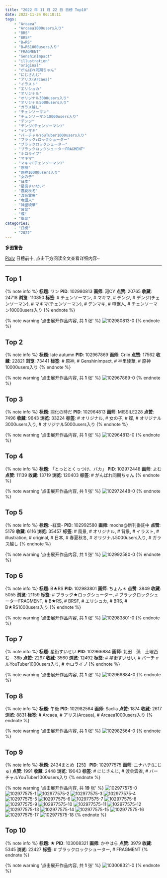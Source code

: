 ```yaml
---
title: "2022 年 11 月 22 日 日榜 Top10"
date: 2022-11-24 06:18:11
tags:
    - "Arcaea"
    - "Arcaea1000users入り"
    - "BRS"
    - "BRSF"
    - "B★RS"
    - "B★RS1000users入り"
    - "FRAGMENT"
    - "GenshinImpact"
    - "illustration"
    - "original"
    - "がんばれ同期ちゃん"
    - "にじさんじ"
    - "アリス(Arcaea)"
    - "イラスト"
    - "エリシュカ"
    - "オリジナル"
    - "オリジナル3000users入り"
    - "オリジナル5000users入り"
    - "ガラス越し"
    - "チェンソーマン"
    - "チェンソーマン10000users入り"
    - "デンジ"
    - "デンジ(チェンソーマン)"
    - "デンマキ"
    - "バーチャルYouTuber1000users入り"
    - "ブラック★ロックシューター"
    - "ブラックロックシューター"
    - "ブラックロックシューターFRAGMENT"
    - "ホロライブ"
    - "マキマ"
    - "マキマ(チェンソーマン)"
    - "原神"
    - "原神10000users入り"
    - "女の子"
    - "日本"
    - "星街すいせい"
    - "春夏秋冬"
    - "渡会雲雀"
    - "电锯人"
    - "神里綾華"
    - "背景"
    - "蝶"
    - "風景"
categories:
    - "日榜"
    - "2022"
---
```


<i class="fa fa-triangle-exclamation"></i>**多图警告**<i class="fa fa-triangle-exclamation"></i>

[Pixiv](https://www.pixiv.net/) 日榜前十, 点击下方阅读全文查看详细内容~

<!-- more -->

---

## Top 1

{% note info %}
**标题**: ワン
**PID**: 102980813 **画师**: 河CY
**点赞**: 20765 **收藏**: 24718 **浏览**: 110850
**标签**: # チェンソーマン, # マキマ, # デンジ, # デンジ(チェンソーマン), # マキマ(チェンソーマン), # デンマキ, # 电锯人, # チェンソーマン10000users入り
{% endnote %}

{% note warning '点击展开作品内容, 共 **1** 张' %}
![102980813-0](https://i.pixiv.re/img-original/img/2022/11/21/17/59/35/102980813_p0.jpg)
{% endnote %}

## Top 2

{% note info %}
**标题**: late autumn
**PID**: 102967869 **画师**: Criin
**点赞**: 17562 **收藏**: 22821 **浏览**: 73441
**标签**: # 原神, # GenshinImpact, # 神里綾華, # 原神10000users入り
{% endnote %}

{% note warning '点击展开作品内容, 共 **1** 张' %}
![102967869-0](https://i.pixiv.re/img-original/img/2022/11/21/01/35/43/102967869_p0.jpg)
{% endnote %}

## Top 3

{% note info %}
**标题**: 羽化の時だ
**PID**: 102964813 **画师**: MISSILE228
**点赞**: 7496 **收藏**: 9643 **浏览**: 33224
**标签**: # オリジナル, # 女の子, # 蝶, # オリジナル3000users入り, # オリジナル5000users入り
{% endnote %}

{% note warning '点击展开作品内容, 共 **1** 张' %}
![102964813-0](https://i.pixiv.re/img-original/img/2022/11/21/00/00/14/102964813_p0.jpg)
{% endnote %}

## Top 4

{% note info %}
**标题**: 「とっととくっつけ、バカ」
**PID**: 102972448 **画师**: よむ
**点赞**: 11139 **收藏**: 13719 **浏览**: 120403
**标签**: # がんばれ同期ちゃん
{% endnote %}

{% note warning '点击展开作品内容, 共 **1** 张' %}
![102972448-0](https://i.pixiv.re/img-original/img/2022/11/21/08/04/59/102972448_p0.png)
{% endnote %}

## Top 5

{% note info %}
**标题**: -紅葉-
**PID**: 102992580 **画师**: mocha@新刊委託中
**点赞**: 5179 **收藏**: 6116 **浏览**: 35457
**标签**: # 風景, # オリジナル, # 背景, # イラスト, # illustration, # original, # 日本, # 春夏秋冬, # オリジナル5000users入り, # ガラス越し
{% endnote %}

{% note warning '点击展开作品内容, 共 **1** 张' %}
![102992580-0](https://i.pixiv.re/img-original/img/2022/11/22/01/06/16/102992580_p0.jpg)
{% endnote %}

## Top 6

{% note info %}
**标题**: B★RS
**PID**: 102983801 **画师**: ちょん＊
**点赞**: 3849 **收藏**: 5055 **浏览**: 21159
**标签**: # ブラック★ロックシューター, # ブラックロックシューターFRAGMENT, # B★RS, # BRSF, # エリシュカ, # BRS, # B★RS1000users入り
{% endnote %}

{% note warning '点击展开作品内容, 共 **1** 张' %}
![102983801-0](https://i.pixiv.re/img-original/img/2022/11/22/00/04/17/102983801_p0.jpg)
{% endnote %}

## Top 7

{% note info %}
**标题**: 星街すいせい
**PID**: 102966884 **画师**: 北田　藻　土曜西む－38b
**点赞**: 2297 **收藏**: 3560 **浏览**: 12492
**标签**: # 星街すいせい, # バーチャルYouTuber1000users入り, # ホロライブ
{% endnote %}

{% note warning '点击展开作品内容, 共 **1** 张' %}
![102966884-0](https://i.pixiv.re/img-original/img/2022/11/21/00/56/37/102966884_p0.jpg)
{% endnote %}

## Top 8

{% note info %}
**标题**: 午後
**PID**: 102982564 **画师**: Saclia
**点赞**: 1874 **收藏**: 2617 **浏览**: 8831
**标签**: # Arcaea, # アリス(Arcaea), # Arcaea1000users入り
{% endnote %}

{% note warning '点击展开作品内容, 共 **1** 张' %}
![102982564-0](https://i.pixiv.re/img-original/img/2022/11/21/19/15/12/102982564_p0.jpg)
{% endnote %}

## Top 9

{% note info %}
**标题**: 2434まとめ【25】
**PID**: 102977575 **画师**: ニナハチ(にじゅ)
**点赞**: 1991 **收藏**: 2448 **浏览**: 19043
**标签**: # にじさんじ, # 渡会雲雀, # バーチャルYouTuber1000users入り
{% endnote %}

{% note warning '点击展开作品内容, 共 **19** 张' %}
![102977575-0](https://i.pixiv.re/img-original/img/2022/11/21/14/37/59/102977575_p0.png)
![102977575-1](https://i.pixiv.re/img-original/img/2022/11/21/14/37/59/102977575_p1.png)
![102977575-2](https://i.pixiv.re/img-original/img/2022/11/21/14/37/59/102977575_p2.png)
![102977575-3](https://i.pixiv.re/img-original/img/2022/11/21/14/37/59/102977575_p3.png)
![102977575-4](https://i.pixiv.re/img-original/img/2022/11/21/14/37/59/102977575_p4.png)
![102977575-5](https://i.pixiv.re/img-original/img/2022/11/21/14/37/59/102977575_p5.png)
![102977575-6](https://i.pixiv.re/img-original/img/2022/11/21/14/37/59/102977575_p6.png)
![102977575-7](https://i.pixiv.re/img-original/img/2022/11/21/14/37/59/102977575_p7.png)
![102977575-8](https://i.pixiv.re/img-original/img/2022/11/21/14/37/59/102977575_p8.png)
![102977575-9](https://i.pixiv.re/img-original/img/2022/11/21/14/37/59/102977575_p9.png)
![102977575-10](https://i.pixiv.re/img-original/img/2022/11/21/14/37/59/102977575_p10.png)
![102977575-11](https://i.pixiv.re/img-original/img/2022/11/21/14/37/59/102977575_p11.png)
![102977575-12](https://i.pixiv.re/img-original/img/2022/11/21/14/37/59/102977575_p12.png)
![102977575-13](https://i.pixiv.re/img-original/img/2022/11/21/14/37/59/102977575_p13.png)
![102977575-14](https://i.pixiv.re/img-original/img/2022/11/21/14/37/59/102977575_p14.png)
![102977575-15](https://i.pixiv.re/img-original/img/2022/11/21/14/37/59/102977575_p15.png)
![102977575-16](https://i.pixiv.re/img-original/img/2022/11/21/14/37/59/102977575_p16.png)
![102977575-17](https://i.pixiv.re/img-original/img/2022/11/21/14/37/59/102977575_p17.png)
![102977575-18](https://i.pixiv.re/img-original/img/2022/11/21/14/37/59/102977575_p18.png)
{% endnote %}

## Top 10

{% note info %}
**标题**: ★
**PID**: 103008321 **画师**: かやはら
**点赞**: 3979 **收藏**: 5345 **浏览**: 22427
**标签**: # ブラックロックシューター, # FRAGMENT
{% endnote %}

{% note warning '点击展开作品内容, 共 **1** 张' %}
![103008321-0](https://i.pixiv.re/img-original/img/2022/11/22/20/05/29/103008321_p0.jpg)
{% endnote %}
